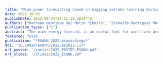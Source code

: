 ```yaml
---
title: "Wind power forecasting based on bagging extreme learning machine ensemble model"
date: 2022-10-05
publishDate: 2022-09-24T14:51:30.103444Z
authors: ["Matheus Henrique Dal Molin Ribeiro", "Sinvaldo Rodrigues Moreno", "Ramon Gomes da Silva", "José Henrique Kleinubing Larcher", "Cristiane Canton", "Viviana Cocco Mariani", "Leandro dos Santos Coelho"]
publication_types: ["1"]
abstract: "The wind energy forecast is an useful tool for wind farm production planning, and operation, facilitating decision making in terms of maintenance, electricity market clearing, and load sharing. This study proposes a cooperative ensemble learning model, using time series pre-processing, multi-objective optimization, and artificial intelligence to forecast wind energy generation in two wind farms in Brazil. Multi-objective optimization is employed to combine variational mode decomposition-based components of a model with bootstrap aggregation (bagging) and extreme learning machine models. Forecasting accuracy is evaluated through the root mean squared error, mean absolute error, mean absolute percentage error, and Diebold-Mariano hypothesis test. The empirical results suggest that proposed ensemble learning model achieved better forecasting performance than bootstrap stacking, machine learning, artificial neural networks, and statistical models, with values of approximately 12.76%, 25.25%, 31.91%, and 34.76%, respectively, in terms of root mean squared errors reduction for out-of-sample forecasting."
featured: false
publication: "*ESANN 2022 proceedings*"
doi: "10.14428/esann/2022.es2022-117"
url_poster: '/poster/2022_POSTER_ESANN.pdf'
url_slides: '/slides/2022_ESANN.pdf'
---
```



